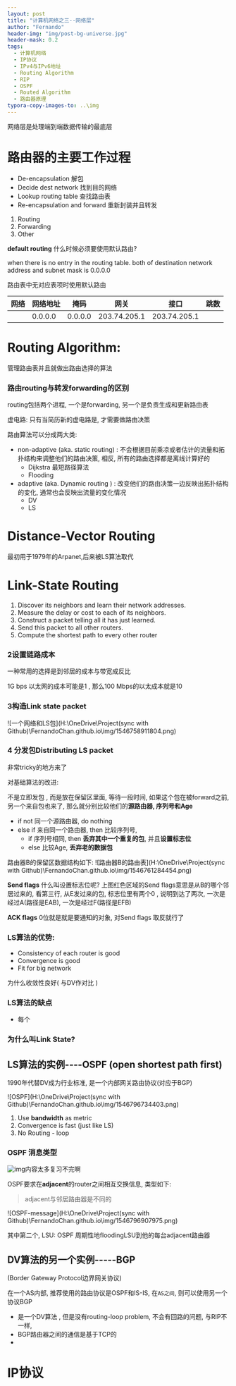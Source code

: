 ```yaml
---
layout: post
title: "计算机网络之三--网络层"
author: "Fernando"
header-img: "img/post-bg-universe.jpg"
header-mask: 0.2
tags:
  - 计算机网络
  - IP协议
  - IPv4与IPv6地址
  - Routing Algorithm
  - RIP
  - OSPF
  - Routed Algorithm
  - 路由器原理
typora-copy-images-to: ..\img
---
```


网络层是处理端到端数据传输的最底层



# 路由器的主要工作过程

- De-encapsulation 解包
- Decide dest network 找到目的网络
- Lookup routing table 查找路由表
- Re-encapsulation and forward 重新封装并且转发

1. Routing
2. Forwarding
3. Other

**default routing** 什么时候必须要使用默认路由? 

when there is no entry in the routing table.  both of destination network address and subnet mask is 0.0.0.0

路由表中无对应表项时使用默认路由

| 网络   | 网络地址    | 掩码      | 网关           | 接口           | 跳数   |
| ---- | ------- | ------- | ------------ | ------------ | ---- |
|      | 0.0.0.0 | 0.0.0.0 | 203.74.205.1 | 203.74.205.1 |      |



# Routing Algorithm:

管理路由表并且就做出路由选择的算法

### 路由routing与转发forwarding的区别

routing包括两个进程, 一个是forwarding, 另一个是负责生成和更新路由表



虚电路: 只有当简历新的虚电路是, 才需要做路由决策

路由算法可以分成两大类: 

- non-adaptive (aka. static routing) : 不会根据目前乘凉或者估计的流量和拓扑结构来调整他们的路由决策, 相反, 所有的路由选择都是离线计算好的
  - Dijkstra 最短路径算法
  - Flooding
- adaptive (aka. Dynamic routing ) : 改变他们的路由决策一边反映出拓扑结构的变化, 通常也会反映出流量的变化情况 
  - DV
  - LS

# Distance-Vector Routing

最初用于1979年的Arpanet,后来被LS算法取代

# Link-State Routing

1. Discover its neighbors and learn their network addresses.
2. Measure the delay or cost to each of its neighbors. 
3. Construct a packet telling all it has just learned. 
4. Send this packet to all other routers. 
5. Compute the shortest path to every other router



### 2设置链路成本

一种常用的选择是到邻居的成本与带宽成反比

1G bps 以太网的成本可能是1 , 那么100 Mbps的以太成本就是10

### 3构造Link state packet

![一个网络和LS包](H:\OneDrive\Project(sync with Github)\FernandoChan.github.io\img/1546758911804.png)

### 4 分发包Distributing LS packet

非常tricky的地方来了



对基础算法的改进: 

不是立即发包 , 而是放在保留区里面, 等待一段时间, 如果这个包在被forward之前,另一个来自包也来了, 那么就分别比较他们的**源路由器, 序列号和Age**

- if not 同一个源路由器, do nothing
- else if 来自同一个路由器, then 比较序列号, 
  - if 序列号相同, then **丢弃其中一个重复的包**, 并且**设置标志位**
  - else 比较Age, **丢弃老的数据包**

路由器B的保留区数据结构如下: ![路由器B的路由表](H:\OneDrive\Project(sync with Github)\FernandoChan.github.io\img/1546761284454.png)

**Send flags** 什么叫设置标志位呢? 上图红色区域的Send flags意思是从B的哪个邻居过来的, 看第三行, 从E发过来的包, 标志位里有两个0 , 说明到达了两次, 一次是经过A(路径是EAB), 一次是经过F(路径是EFB)

**ACK flags** 0位就是就是要通知的对象, 对Send flags 取反就行了



### LS算法的优势: 

- Consistency of each router is good
- Convergence is good 
- Fit for big network

为什么收敛性良好( 与DV作对比 ) 

### LS算法的缺点

- 每个

### 为什么叫Link State? 



## LS算法的实例----OSPF (open shortest path first)

1990年代替DV成为行业标准, 是一个内部网关路由协议(对应于BGP)

![OSPF](H:\OneDrive\Project(sync with Github)\FernandoChan.github.io\img/1546796734403.png)

1. Use **bandwidth** as metric 
2. Convergence is fast (just like LS)
3. No Routing - loop

### OSPF 消息类型

![img](file:///C:\Users\ADMINI~1\AppData\Local\Temp\SGPicFaceTpBq\18900\0DF81A9A.png)内容太多复习不完啊

OSPF要求在**adjacent**的router之间相互交换信息, 类型如下: 

> adjacent与邻居路由器是不同的

![OSPF-message](H:\OneDrive\Project(sync with Github)\FernandoChan.github.io\img/1546796907975.png)

其中第二个, LSU: OSPF 周期性地floodingLSU到他的每台adjacent路由器



## DV算法的另一个实例-----BGP

(Border Gateway Protocol边界网关协议)

在一个AS内部, 推荐使用的路由协议是OSPF和IS-IS, 在`AS之间`, 则可以使用另一个协议BGP

- 是一个DV算法 , 但是没有routing-loop problem, 不会有回路的问题, 与RIP不一样, 
- BGP路由器之间的通信是基于TCP的
- ​




# IP协议

## 